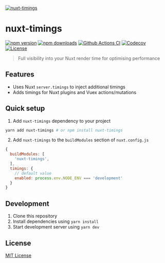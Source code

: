 [![nuxt-timings](https://timings.nuxtjs.org/preview.png)](https://timings.nuxtjs.org)

# nuxt-timings

[![npm version][npm-version-src]][npm-version-href]
[![npm downloads][npm-downloads-src]][npm-downloads-href]
[![Github Actions CI][github-actions-ci-src]][github-actions-ci-href]
[![Codecov][codecov-src]][codecov-href]
[![License][license-src]][license-href]

> Full visibility into your Nuxt render time for optimising performance

## Features

- Uses Nuxt `server.timings` to inject additional timings
- Adds timings for Nuxt plugins and Vuex actions/mutations

## Quick setup

1. Add `nuxt-timings` dependency to your project

```bash
yarn add nuxt-timings # or npm install nuxt-timings
```

2. Add `nuxt-timings` to the `buildModules` section of `nuxt.config.js`

```js
{
  buildModules: [
    'nuxt-timings',
  ],
  timings: {
    // default value
    enabled: process.env.NODE_ENV === 'development'
  }
}
```

## Development

1. Clone this repository
2. Install dependencies using `yarn install`
3. Start development server using `yarn dev`

## License

[MIT License](./LICENSE)

<!-- Badges -->
[npm-version-src]: https://img.shields.io/npm/v/nuxt-timings/latest.svg
[npm-version-href]: https://npmjs.com/package/nuxt-timings

[npm-downloads-src]: https://img.shields.io/npm/dm/nuxt-timings.svg
[npm-downloads-href]: https://npm.chart.dev/nuxt-timings

[github-actions-ci-src]: https://github.com/danielroe/nuxt-timings-module/workflows/ci/badge.svg
[github-actions-ci-href]: https://github.com/danielroe/nuxt-timings-module/actions?query=workflow%3Aci

[codecov-src]: https://img.shields.io/codecov/c/github/danielroe/nuxt-timings-module.svg
[codecov-href]: https://codecov.io/gh/danielroe/nuxt-timings-module

[license-src]: https://img.shields.io/npm/l/nuxt-timings.svg
[license-href]: https://npmjs.com/package/nuxt-timings
